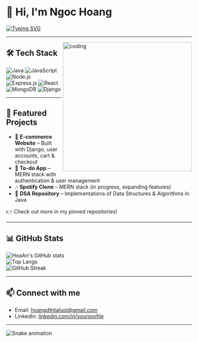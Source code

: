 # 👋 Hi, I'm Ngoc Hoang  

[![Typing SVG](https://readme-typing-svg.herokuapp.com?font=Fira+Code&duration=3000&pause=1000&color=F75C7E&center=true&vCenter=true&width=500&lines=🎓+2nd-year+IT+Student;💻+Web+Developer+(MERN+%26+Django);🚀+Love+Data+Structures+%26+Algorithms;🌱+Learning+System+Design+%26+Security+Testing)](https://git.io/typing-svg)

---

<img align="right" alt="coding" width="350" src="https://media.giphy.com/media/qgQUggAC3Pfv687qPC/giphy.gif">

## 🛠 Tech Stack

![Java](https://img.shields.io/badge/Java-ED8B00?style=for-the-badge&logo=openjdk&logoColor=white)
![JavaScript](https://img.shields.io/badge/JavaScript-323330?style=for-the-badge&logo=javascript&logoColor=F7DF1E)
![Node.js](https://img.shields.io/badge/Node.js-339933?style=for-the-badge&logo=nodedotjs&logoColor=white)
![Express.js](https://img.shields.io/badge/Express.js-000000?style=for-the-badge&logo=express&logoColor=white)
![React](https://img.shields.io/badge/React-20232A?style=for-the-badge&logo=react&logoColor=61DAFB)
![MongoDB](https://img.shields.io/badge/MongoDB-4EA94B?style=for-the-badge&logo=mongodb&logoColor=white)
![Django](https://img.shields.io/badge/Django-092E20?style=for-the-badge&logo=django&logoColor=white)

---

## 📂 Featured Projects

- 🛒 **E-commerce Website** – Built with Django, user accounts, cart & checkout  
- 📝 **To-do App** – MERN stack with authentication & user management  
- 🎶 **Spotify Clone** – MERN stack (in progress, expanding features)  
- 📘 **DSA Repository** – Implementations of Data Structures & Algorithms in Java  

👉 Check out more in my pinned repositories!  

---

## 📊 GitHub Stats

![HoaAn's GitHub stats](https://github-readme-stats.vercel.app/api?username=HoaAng911&show_icons=true&theme=radical)  
![Top Langs](https://github-readme-stats.vercel.app/api/top-langs/?username=HoaAng911&layout=compact&theme=radical)  
![GitHub Streak](https://github-readme-streak-stats.herokuapp.com/?user=HoaAng911&theme=radical)

---

## 📫 Connect with me

- Email: [hoangdtntaluoi@gmail.com](mailto:hoangdtntaluoi@gmail.com)  
- LinkedIn: [linkedin.com/in/yourprofile](https://linkedin.com/in/yourprofile)  

---

![Snake animation](https://raw.githubusercontent.com/HoaAng911/HoaAng911/output/github-contribution-grid-snake.svg)
